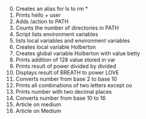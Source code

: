0. Creates an alias for ls to rm *
1. Prints hello + user
2. Adds /action to PATH
3. Counts the number of directories in PATH
4. Script lists environment variables
5. lists local variables and environment variables
6. Creates local variable Holberton
7. Creates global variable Holberton with value betty
8. Prints addition of 128 value stored in var
9. Prints result of power divided by divided
10. Displays result of BREATH to power LOVE
11. Converts number from base 2 to base 10
12. Prints all combinations of two letters except oo
13. Prints number with two decimal places
14. Converts number from base 10 to 16
15. Article on medium
16. Article on Medium